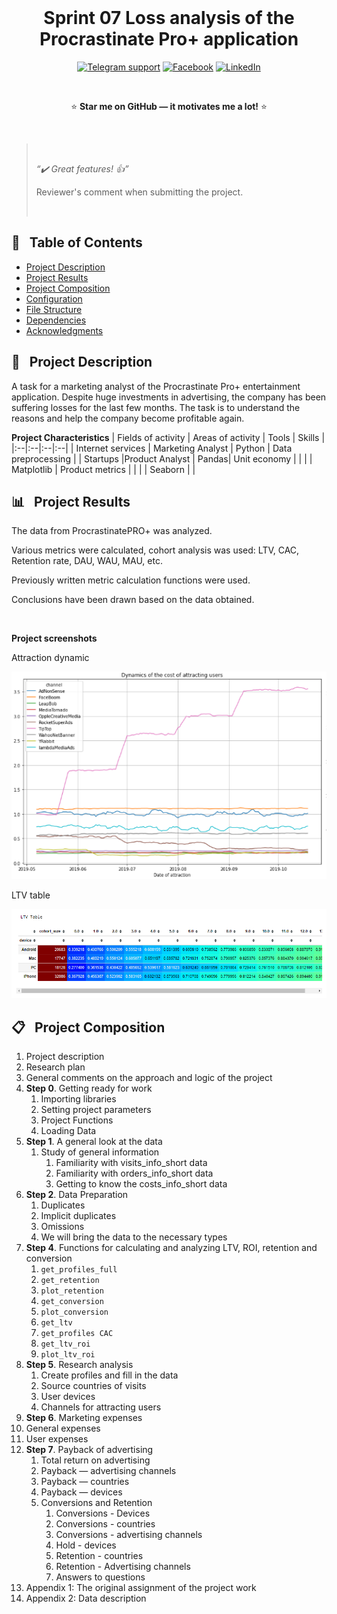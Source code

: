 <div align="center">

<div>  
  &nbsp; 
</div>

# Sprint 07 Loss analysis of the Procrastinate Pro+ application

[![Telegram support](https://img.shields.io/badge/Support-Telegram-blue)](https://t.me/anton_siluyanov)
[![Facebook](https://img.shields.io/badge/Facebook-1877F2?logo=facebook&logoColor=white)](https://www.facebook.com/AntonSiluDS/)
[![LinkedIn](https://img.shields.io/badge/LinkedIn-0077B5?logo=linkedin&logoColor=white)](https://www.linkedin.com/in/siluyanov/)

<div>  
  &nbsp; 
</div>
	
  :star: **Star me on GitHub — it motivates me a lot!** :star:
	
<div>  
  &nbsp; 
</div>
</div>

<blockquote>
  &nbsp;
	
  *“✔️ Great features! 👍”*  

 Reviewer's comment when submitting the project.

  &nbsp;

</blockquote>

## :book: &nbsp; Table of Contents
* [Project Description](page_with_curl--project-description)
* [Project Results](bar_chart--project-description)
* [Project Composition](#clipboard--project-composition)
* [Configuration](#clipboard--configuration)
* [File Structure](#file_cabinet--file-structure)
* [Dependencies](#notebook_with_decorative_cover--dependencies)
* [Acknowledgments](#trophy--acknowledgments)

## :page_with_curl: &nbsp; Project Description
A task for a marketing analyst of the Procrastinate Pro+ entertainment application. Despite huge investments in advertising, the company has been suffering losses for the last few months. The task is to understand the reasons and help the company become profitable again.

**Project Characteristics**
| Fields of activity | Areas of activity | Tools | Skills |
|:--|:--|:--|:--|
| Internet services | Marketing Analyst | Python | Data preprocessing |
| Startups          |Product Analyst | Pandas| Unit economy |
| | | Matplotlib | Product metrics |
| | | Seaborn | |


## :bar_chart: &nbsp; Project Results
The data from ProcrastinatePRO+ was analyzed.

Various metrics were calculated, cohort analysis was used: LTV, CAC, Retention rate, DAU, WAU, MAU, etc. 

Previously written metric calculation functions were used. 

Conclusions have been drawn based on the data obtained.

</br>

**Project screenshots**

Attraction dynamic

<img src="sprint_07_loss_analysis/pics/s07_attraction_dynamic.png" alt="Attraction dynamic" width="523px"/>

LTV table

<img src="sprint_07_loss_analysis/pics/s08_ltv_table.png" alt="LTV table" width="870px"/>

## :clipboard: &nbsp; Project Composition
1. Project description
1. Research plan
1. General comments on the approach and logic of the project
1. **Step 0**. Getting ready for work
   1. Importing libraries
   1. Setting project parameters
   1. Project Functions
   1. Loading Data
1. **Step 1**. A general look at the data
   1. Study of general information
      1. Familiarity with visits_info_short data
      1. Familiarity with orders_info_short data
      1. Getting to know the costs_info_short data
1. **Step 2**. Data Preparation
   1. Duplicates
   1. Implicit duplicates
   1. Omissions
   1. We will bring the data to the necessary types
1. **Step 4**. Functions for calculating and analyzing LTV, ROI, retention and conversion
   1. `get_profiles_full`
   1. `get_retention`
   1. `plot_retention`
   1. `get_conversion`
   1. `plot_conversion`
   1. `get_ltv`
   1. `get_profiles CAC`
   1. `get_ltv_roi`
   1. `plot_ltv_roi`
1. **Step 5**. Research analysis
   1. Create profiles and fill in the data
   1. Source countries of visits
   1. User devices
   1. Channels for attracting users
1. **Step 6**. Marketing expenses
1. General expenses
1. User expenses
1. **Step 7**. Payback of advertising
   1. Total return on advertising
   1. Payback — advertising channels
   1. Payback — countries
   1. Payback — devices
   1. Conversions and Retention
      1. Conversions - Devices
      1. Conversions - countries
      1. Conversions - advertising channels
      1. Hold - devices
      1. Retention - countries
      1. Retention - Advertising channels
      1. Answers to questions
1. Appendix 1: The original assignment of the project work
1. Appendix 2: Data description

